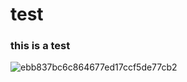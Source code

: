 # test

### this is a test

![ebb837bc6c864677ed17ccf5de77cb2](E:\Typoraphoto\ebb837bc6c864677ed17ccf5de77cb2-16499414689191.png)